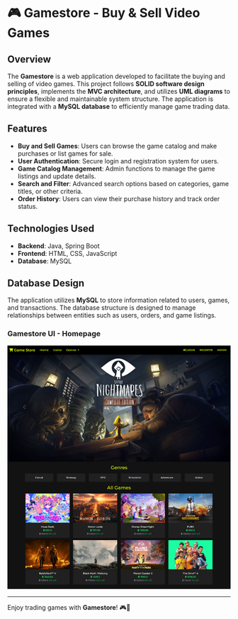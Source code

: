 # 🎮 Gamestore - Buy & Sell Video Games

## Overview
The **Gamestore** is a web application developed to facilitate the buying and selling of video games. This project follows **SOLID software design principles**, implements the **MVC architecture**, and utilizes **UML diagrams** to ensure a flexible and maintainable system structure. The application is integrated with a **MySQL database** to efficiently manage game trading data.

## Features
- **Buy and Sell Games**: Users can browse the game catalog and make purchases or list games for sale.
- **User Authentication**: Secure login and registration system for users.
- **Game Catalog Management**: Admin functions to manage the game listings and update details.
- **Search and Filter**: Advanced search options based on categories, game titles, or other criteria.
- **Order History**: Users can view their purchase history and track order status.

## Technologies Used
- **Backend**: Java, Spring Boot
- **Frontend**: HTML, CSS, JavaScript
- **Database**: MySQL

## Database Design
The application utilizes **MySQL** to store information related to users, games, and transactions. The database structure is designed to manage relationships between entities such as users, orders, and game listings.

### Gamestore UI - Homepage
![Gamestore UI - Homepage](https://github.com/iamnotbibia/Game-Store-Website/blob/main/assets/home_game.png?raw=true)

---
Enjoy trading games with **Gamestore**! 🎮🚀